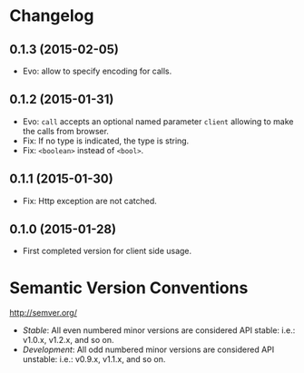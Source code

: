 # Changelog

## 0.1.3 (2015-02-05)

- Evo: allow to specify encoding for calls.

## 0.1.2 (2015-01-31)

- Evo: `call` accepts an optional named parameter `client` allowing to make the
calls from browser.
- Fix: If no type is indicated, the type is string.
- Fix: `<boolean>` instead of `<bool>`.

## 0.1.1 (2015-01-30)

- Fix: Http exception are not catched.

## 0.1.0 (2015-01-28)

- First completed version for client side usage.

# Semantic Version Conventions

http://semver.org/

- *Stable*:  All even numbered minor versions are considered API stable:
  i.e.: v1.0.x, v1.2.x, and so on.
- *Development*: All odd numbered minor versions are considered API unstable:
  i.e.: v0.9.x, v1.1.x, and so on.
